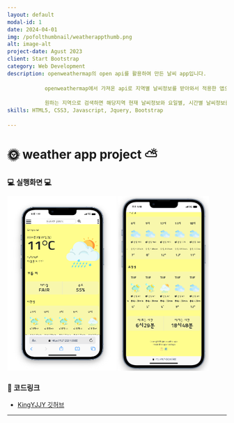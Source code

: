 ```yaml
---
layout: default
modal-id: 1
date: 2024-04-01
img: /pofolthumbnail/weatherappthumb.png
alt: image-alt
project-date: Agust 2023
client: Start Bootstrap
category: Web Development
description: openweathermap의 open api를 활용하여 만든 날씨 app입니다. 

            openweathermap에서 가져온 api로 지역별 날씨정보를 받아와서 적용한 앱으로, 모바일용으로 만들어졌기 때문에 손가락으로 옆으로 넘기기위해 slick을 사용했습니다.

            원하는 지역으로 검색하면 해당지역 현재 날씨정보와 요일별, 시간별 날씨정보를 얻을 수 있습니다. 
skills: HTML5, CSS3, Javascript, Jquery, Bootstrap

---
```



# 🌞 weather app project ⛅
<!-- ### 🌍language🌎
- HTML5
- css3
- javascript
- jquery
- bootstrap -->


### 💻 실행화면 💻
<img src="../img/project/weatherapp/1.png" width="250" height="400">  
<img src="../img/project/weatherapp/2.png"height="400"> 

### 📌 코드링크 
- [KingYJJY 깃허브](https://github.com/kingyjjy/weather-app "https:github.com/kingyjjy/weather-app")


---